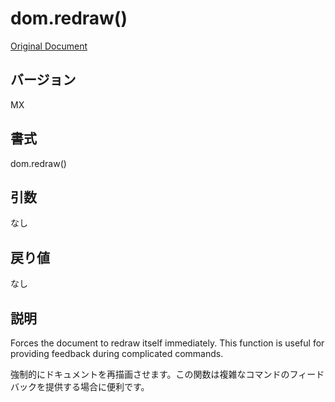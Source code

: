 # dom.redraw()

[Original Document](http://help.adobe.com/en_US/fireworks/cs/extend/WS5b3ccc516d4fbf351e63e3d1183c94856c-7c2a.html)

## バージョン

MX

## 書式

dom.redraw()

## 引数
     
なし

## 戻り値

なし

## 説明

Forces the document to redraw itself immediately. This function is useful for providing feedback during complicated commands.

強制的にドキュメントを再描画させます。この関数は複雑なコマンドのフィードバックを提供する場合に便利です。
